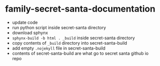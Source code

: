 # family-secret-santa-documentation

- update code
- run python script inside secret-santa directory
- download sphynx
- `sphynx-build -b html . _build` inside secret-santa directory
- copy contents of `_build` directory into secret-santa-build
- add empty `.nojekyll` file in secret-santa-build
- contents of secret-santa-build are what go to secret santa github io repo
